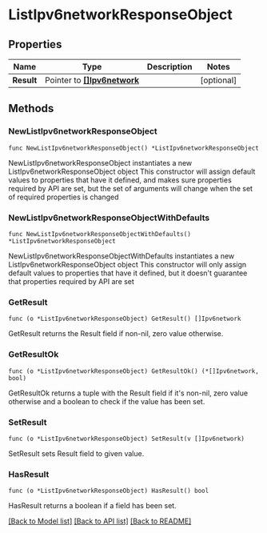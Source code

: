 # ListIpv6networkResponseObject

## Properties

Name | Type | Description | Notes
------------ | ------------- | ------------- | -------------
**Result** | Pointer to [**[]Ipv6network**](Ipv6network.md) |  | [optional] 

## Methods

### NewListIpv6networkResponseObject

`func NewListIpv6networkResponseObject() *ListIpv6networkResponseObject`

NewListIpv6networkResponseObject instantiates a new ListIpv6networkResponseObject object
This constructor will assign default values to properties that have it defined,
and makes sure properties required by API are set, but the set of arguments
will change when the set of required properties is changed

### NewListIpv6networkResponseObjectWithDefaults

`func NewListIpv6networkResponseObjectWithDefaults() *ListIpv6networkResponseObject`

NewListIpv6networkResponseObjectWithDefaults instantiates a new ListIpv6networkResponseObject object
This constructor will only assign default values to properties that have it defined,
but it doesn't guarantee that properties required by API are set

### GetResult

`func (o *ListIpv6networkResponseObject) GetResult() []Ipv6network`

GetResult returns the Result field if non-nil, zero value otherwise.

### GetResultOk

`func (o *ListIpv6networkResponseObject) GetResultOk() (*[]Ipv6network, bool)`

GetResultOk returns a tuple with the Result field if it's non-nil, zero value otherwise
and a boolean to check if the value has been set.

### SetResult

`func (o *ListIpv6networkResponseObject) SetResult(v []Ipv6network)`

SetResult sets Result field to given value.

### HasResult

`func (o *ListIpv6networkResponseObject) HasResult() bool`

HasResult returns a boolean if a field has been set.


[[Back to Model list]](../README.md#documentation-for-models) [[Back to API list]](../README.md#documentation-for-api-endpoints) [[Back to README]](../README.md)


